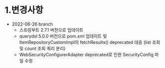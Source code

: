 # 1.변경사항
 - 2022-06-26 branch 
    - 스프링부트 2.7.1 버전으로 업데이트
    - querydsl 5.0.0 버전으로 pom.xml 업데이트 및 ItemRepositoryCustomImpl의 fetchResults() deprecated 대응
      (list 조회 및 count 조회 쿼리 분리)
    - WebSecurityConfigurerAdapter deprecated로 인한 SecurityConfig 파일 수정